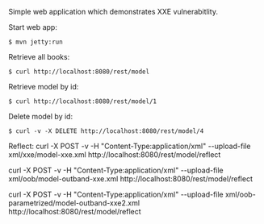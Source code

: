 Simple web application which demonstrates XXE vulnerabitlity.

Start web app:

    $ mvn jetty:run

Retrieve all books:

    $ curl http://localhost:8080/rest/model

Retrieve model by id:

    $ curl http://localhost:8080/rest/model/1

Delete model by id:

    $ curl -v -X DELETE http://localhost:8080/rest/model/4

Reflect:
curl -X POST -v -H "Content-Type:application/xml" --upload-file xml/xxe/model-xxe.xml http://localhost:8080/rest/model/reflect 
    
curl -X POST -v -H "Content-Type:application/xml" --upload-file xml/oob/model-outband-xxe.xml http://localhost:8080/rest/model/reflect

curl -X POST -v -H "Content-Type:application/xml" --upload-file xml/oob-parametrized/model-outband-xxe2.xml http://localhost:8080/rest/model/reflect
